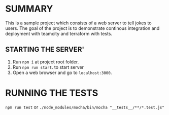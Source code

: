 # SUMMARY
This is a sample project which consists of a web server to tell jokes to users. The goal of the project is to demonstrate continous integration and deployment with teamcity and terraform with tests.

## STARTING THE SERVER'
1. Run `npm i` at project root folder. 
2. Run `npm run start`. to start server
3. Open a web browser and go to `localhost:3000`.

# RUNNING THE TESTS
`npm run test` or `./node_modules/mocha/bin/mocha "__tests__/**/*.test.js"` 